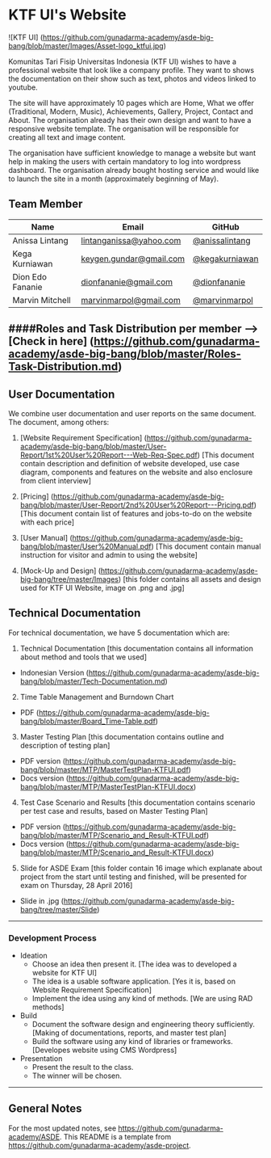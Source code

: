 # KTF UI's Website

![KTF UI] (https://github.com/gunadarma-academy/asde-big-bang/blob/master/Images/Asset-logo_ktfui.jpg)

Komunitas Tari Fisip Universitas Indonesia (KTF UI) wishes to have a professional website that look like a company profile. They want to shows the documentation on their show such as text, photos and videos linked to youtube. 

The site will have approximately 10 pages which are Home, What we offer (Traditional, Modern, Music), Achievements, Gallery, Project, Contact and About. The organisation already has their own design and want to have a responsive website template. The organisation will be responsible for creating all text and image content. 

The organisation have sufficient knowledge to manage a website but want help in making the users with certain mandatory to log into wordpress dashboard. The organisation already bought hosting service and would like to launch the site in a month (approximately beginning of May).

## Team Member

| Name   | Email              | GitHub |
|--------|--------------------|--------|
| Anissa Lintang | lintanganissa@yahoo.com | [@anissalintang](https://github.com/anissalintang)
| Kega Kurniawan | keygen.gundar@gmail.com | [@kegakurniawan](https://github.com/kegakurniawan)
| Dion Edo Fananie | dionfananie@gmail.com | [@dionfananie](https://github.com/dionfananie)
| Marvin Mitchell | marvinmarpol@gmail.com | [@marvinmarpol](https://github.com/marvinmarpol)

####Roles and Task Distribution per member --> [Check in here] (https://github.com/gunadarma-academy/asde-big-bang/blob/master/Roles-Task-Distribution.md)
--------------------------------------------------

## User Documentation

We combine user documentation and user reports on the same document. The document, among others:

1. [Website Requirement Specification] (https://github.com/gunadarma-academy/asde-big-bang/blob/master/User-Report/1st%20User%20Report---Web-Req-Spec.pdf)
[This document contain description and definition of website developed, use case diagram, components and features on the website and also enclosure from client interview]

2. [Pricing] (https://github.com/gunadarma-academy/asde-big-bang/blob/master/User-Report/2nd%20User%20Report---Pricing.pdf)
[This document contain list of features and jobs-to-do on the website with each price]

3. [User Manual] (https://github.com/gunadarma-academy/asde-big-bang/blob/master/User%20Manual.pdf) [This document contain manual instruction for visitor and admin to using the website]

4. [Mock-Up and Design] (https://github.com/gunadarma-academy/asde-big-bang/tree/master/Images) [this folder contains all assets and design used for KTF UI Website, image on .png and .jpg]


## Technical Documentation

For technical documentation, we have 5 documentation which are:

1. Technical Documentation [this documentation contains all information about method and tools that we used]
  + Indonesian Version (https://github.com/gunadarma-academy/asde-big-bang/blob/master/Tech-Documentation.md)

2. Time Table Management and Burndown Chart
  + PDF (https://github.com/gunadarma-academy/asde-big-bang/blob/master/Board_Time-Table.pdf)

3. Master Testing Plan [this documentation contains outline and description of testing plan]
  + PDF version (https://github.com/gunadarma-academy/asde-big-bang/blob/master/MTP/MasterTestPlan-KTFUI.pdf)
  + Docs version (https://github.com/gunadarma-academy/asde-big-bang/blob/master/MTP/MasterTestPlan-KTFUI.docx)

4. Test Case Scenario and Results [this documentation contains scenario per test case and results, based on Master Testing Plan]
  + PDF version (https://github.com/gunadarma-academy/asde-big-bang/blob/master/MTP/Scenario_and_Result-KTFUI.pdf)
  + Docs version (https://github.com/gunadarma-academy/asde-big-bang/blob/master/MTP/Scenario_and_Result-KTFUI.docx)
  
5. Slide for ASDE Exam [this folder contain 16 image which explanate about project from the start until testing and finished, will be presented for exam on Thursday, 28 April 2016]
  + Slide in .jpg (https://github.com/gunadarma-academy/asde-big-bang/tree/master/Slide)

--------------------------------------------------

### Development Process

+ Ideation
  + Choose an idea then present it. [The idea was to developed a website for KTF UI]
  + The idea is a usable software application. [Yes it is, based on Website Requirement Specification]
  + Implement the idea using any kind of methods. [We are using RAD methods]
+ Build
  + Document the software design and engineering theory sufficiently. [Making of documentations, reports, and master test plan]
  + Build the software using any kind of libraries or frameworks. [Developes website using CMS Wordpress]
+ Presentation
  + Present the result to the class.
  + The winner will be chosen.

--------------------------------------------------

## General Notes

For the most updated notes, see <https://github.com/gunadarma-academy/ASDE>. This README is a template from <https://github.com/gunadarma-academy/asde-project>.
